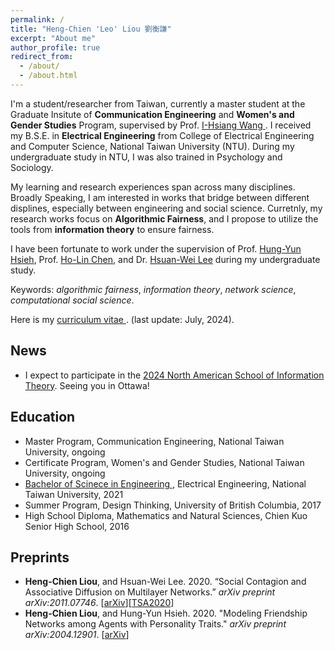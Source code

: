 ```yaml
---
permalink: /
title: "Heng-Chien 'Leo' Liou 劉衡謙"
excerpt: "About me"
author_profile: true
redirect_from: 
  - /about/
  - /about.html
---
```

I'm a student/researcher from Taiwan, currently a master student at the Graduate Insitute of **Communication Engineering** and **Women's and Gender Studies** Program, supervised by Prof. <a href="http://cc.ee.ntu.edu.tw/~ihsiangw/" target="_blank"> I-Hsiang Wang </a>. I received my B.S.E. in **Electrical Engineering** from College of Electrical Engineering and Computer Science, National Taiwan University (NTU). During my undergraduate study in NTU, I was also trained in Psychology and Sociology.  

My learning and research experiences span across many disciplines. Broadly Speaking, I am interested in works that bridge between different displines, especially between engineering and social science. Curretnly, my research works focus on **Algorithmic Fairness**, and I propose to utilize the tools from **information theory** to ensure fairness. 

I have been fortunate to work under the supervision of Prof. <a href="http://ccf.ee.ntu.edu.tw/~hyhsieh/" target="_blank">Hung-Yun Hsieh</a>, Prof. <a href="https://www.ee.ntu.edu.tw/profile1.php?id=100129" target="_blank">Ho-Lin Chen</a>, and Dr. <a href="https://sites.google.com/view/hsuanweilee/" target="_blank">Hsuan-Wei Lee</a> during my undergraduate study. 

Keywords: *algorithmic fairness*, *information theory*, *network science*, *computational social science*. 

Here is my <a href="/files/CV_2025Feb.pdf" target="_blank"> curriculum vitae </a>. (last update: July, 2024).

## News
* I expect to participate in the <a href="http://infotheory.ca/nasit2024/index.html" target="_blank"> 2024 North American School of Information Theory</a>. Seeing you in Ottawa!

## Education

<!---
| Degree                             | Major                          | Institute                      |
| ---------------------------------- | ------------------------------ | ------------------------------ |
| Bachelor of Scinece in Engineering | Electrical Engineering         | National Taiwan University     |
| Summer Program                     | Design Thinking                | University of British Columbia |
| High School Diploma                | Mathematic and Natural Science | Chien Kuo Senior High School   |

| ------- | ------- | ------------- |
| Bachelor of Scinece in Engineering | Electrical Engineering | National Taiwan University |
| Summer Program | Design Thinking | University of British Columbia |
| High School Diploma | Mathematic and Natural Science | Chien Kuo Senior High School |
-->

* Master Program, Communication Engineering, National Taiwan University, ongoing
* Certificate Program, Women's and Gender Studies, National Taiwan University, ongoing
* <a href="/files/education/NTUEE_BSEdiploma_english_enc.pdf" target="_blank"> Bachelor of Scinece in Engineering </a>, Electrical Engineering, National Taiwan University, 2021
* Summer Program, Design Thinking, University of British Columbia, 2017
* High School Diploma, Mathematics and Natural Sciences, Chien Kuo Senior High School, 2016

## Preprints 
* **Heng-Chien Liou**, and Hsuan-Wei Lee. 2020. “Social Contagion and Associative Diffusion on Multilayer Networks.” *arXiv preprint arXiv:2011.07746*. \[[arXiv](https://arxiv.org/abs/2011.07746)\]\[[TSA2020](/files/slides/TSA2020slide_1129.pdf)\]
* **Heng-Chien Liou**, and Hung-Yun Hsieh. 2020. "Modeling Friendship Networks among Agents with Personality Traits." *arXiv preprint arXiv:2004.12901*. \[[arXiv](https://arxiv.org/abs/2004.12901)\]

<!---
## Trivia

1. In my not-so-leisure time, I would devote my time to the following topics, mostly in the form of reading: 
   * Math and Physics
   * Philosophy: politcal philosophy, epistemology, and philosophy of science
   * Psychology and Psychotherapy: especially critical psychology and other nonmainstream approaches
   * Sociology: theory and some emerging topics, such as emotion and friendship
2. This website is currently designed with the color used in the [Penn logo](https://branding.web-resources.upenn.edu/elements-penn-logo).
-->

